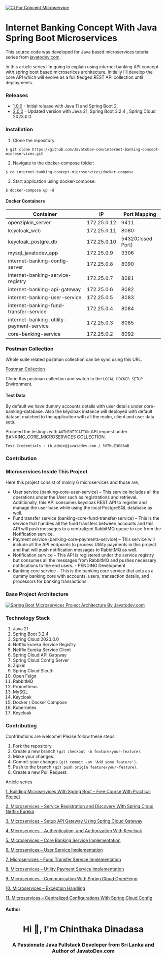 [![CI For Concept Microservice](https://github.com/JavatoDev-com/internet-banking-concept-microservices/actions/workflows/gradle.yml/badge.svg)](https://github.com/JavatoDev-com/internet-banking-concept-microservices/actions/workflows/gradle.yml)

# Internet Banking Concept With Java Spring Boot Microservices

This source code was developed for Java based microservices tutorial series from [javatodev.com](https://javatodev.com).

In this article series I’m going to explain using internet banking API concept with spring boot based microserices architecture. Initially I’ll develop the core API which will evolve as a full fledged REST API collection until deployments.

### Releases

- [1.0.0](https://github.com/JavatoDev-com/internet-banking-concept-microservices/releases/tag/v.1.0.0) - Initial release with Java 11 and Spring Boot 2.
- [2.0.0](https://github.com/JavatoDev-com/internet-banking-concept-microservices/releases/tag/v.1.0.0) - Updated version with Java 21, Spring Boot 3.2.4 , Spring Cloud 2023.0.0

### Installation

1. Clone the repository:

```shell
$ git clone https://github.com/JavatoDev-com/internet-banking-concept-microservices.git
```

2. Navigate to the docker-compose folder:

```shell
$ cd internet-banking-concept-microservices/docker-compose
```
3. Start application using docker-compose:

```shell
$ docker-compose up -d
```

#### Docker Containers

Container | IP | Port Mapping |
--- | --- | --- |
openzipkin_server | 172.25.0.12 | 9411
keycloak_web | 172.25.0.11 | 8080
keycloak_postgre_db | 172.25.0.10 | 5432(Closed Port)
mysql_javatodev_app | 172.25.0.9 | 3306
internet-banking-config-server | 172.25.0.8 | 8090
internet-banking-service-registry | 172.25.0.7 | 8081
internet-banking-api-gateway | 172.25.0.6 | 8082
internet-banking-user-service | 172.25.0.5 | 8083
internet-banking-fund-transfer-service | 172.25.0.4 | 8084
internet-banking-utility-payment-service | 172.25.0.3 | 8085
core-banking-service | 172.25.0.2 | 8092

### Postman Collection

Whole suite related postman collection can be sync using this URL. 

[Postman Collection](https://www.postman.com/javatodev-api/workspace/javatodev-api-collections/folder/24962357-0fecb63e-fa48-4a0d-91ba-6b7fdc5ddebd?action=share&source=copy-link&creator=24962357&ctx=documentation)

Clone this postman collection and switch to the `LOCAL_DOCKER_SETUP` Environment.

#### Test Data

By default we have dummy accounts details with user details under core-banking-database. Also the keycloak instance will deployed with default dataset matched to the application with all the realm, client and user data sets.

Proceed the testings with `AUTHENTICATION` API request under BANKING_CORE_MICROSERVICES COLLECTION.

```
Test Credentials : ib_admin@javatodev.com / 5V7huE3G86uB
```

### Contribution

### Microservices Inside This Project

Here this project consist of mainly 6 microservices and those are,

- User service (banking-core-user-service) – This service includes all the operations under the User such as registrations and retrieval. Additionally, this API consumes keycloak REST API to register and manage the user base while using the local PostgreSQL database as well.
- Fund transfer service (banking-core-fund-transfer-service) – This is the service that handles all the fund transfers between accounts and this API will push messages to a centralized RabbitMQ queue to use from the Notification service.
- Payment service (banking-core-payments-service) – This service will include all the API endpoints to process Utility payments in this project and that will push notification messages to RabbitMQ as well.
- Notification service – This API is registered under the service registry but consumes all the messages from RabbitMQ and pushes necessary notifications to the end users. - PENDING Development
- Banking core service – This is the banking core service that acts as a dummy banking core with accounts, users, transaction details, and processors for banking transactions.

### Base Project Architecture

<a href="#" target="blank">
    <img align="center" src="https://javatodev.com/content/images/wordpress/2021/05/Microservices-Article-Banking-Core-Concept-1024x870.png" 
alt="Spring Boot Microservices Project Architecture By Javatodev.com"/></a>

### Technology Stack

1. Java 21
2. Spring Boot 3.2.4
3. Spring Cloud 2023.0.0 
4. Netflix Eureka Service Registry
5. Netflix Eureka Service Client
6. Spring Cloud API Gateway
7. Spring Cloud Config Server
8. Zipkin
9. Spring Cloud Sleuth
10. Open Feign
11. RabbitMQ
12. Prometheus 
13. MySQL 
14. Keycloak 
15. Docker / Docker Compose 
16. Kubernetes 
17. Keycloak

### Contributing

Contributions are welcome! Please follow these steps:

1. Fork the repository.
2. Create a new branch `(git checkout -b feature/your-feature)`.
3. Make your changes.
4. Commit your changes `(git commit -am 'Add some feature')`.
5. Push to the branch `(git push origin feature/your-feature)`.
6. Create a new Pull Request.

Article series 

[1. Building Microservices With Spring Boot – Free Course With Practical Project](https://javatodev.com/building-microservices-with-spring-boot-free-course-with-practical-project/)

[2. Microservices – Service Registration and Discovery With Spring Cloud Netflix Eureka](https://javatodev.com/microservices-service-registration-and-discovery-with-spring-cloud-netflix-eureka/)

[3. Microservices – Setup API Gateway Using Spring Cloud Gateway](https://javatodev.com/microservices-setup-api-gateway-using-spring-cloud-gateway/)

[4. Microservices – Authentication, and Authorization With Keycloak](https://javatodev.com/microservices-authentication-and-authorization-with-keycloak/)

[5. Microservices – Core Banking Service Implementation](https://javatodev.com/microservices-core-banking-service-implementation/)

[6. Microservices – User Service Implementation](https://javatodev.com/microservices-user-service-implementation/)

[7. Microservices – Fund Transfer Service Implementation](https://javatodev.com/microservices-fund-transfer-service-implementation/)

[8. Microservices – Utility Payment Service Implementation](https://javatodev.com/microservices-utility-payment-service-implementation/)

[9. Microservices – Communication With Spring Cloud OpenFeign](https://javatodev.com/microservices-communication-with-spring-cloud-openfeign/)

[10. Microservices – Exception Handling](https://javatodev.com/microservices-exception-handling/)

[11. Microservices – Centralized Configurations With Spring Cloud Config](https://javatodev.com/microservices-centralized-configurations-with-spring-cloud-config/)

#### Author

<h1 align="center">Hi 👋, I'm Chinthaka Dinadasa</h1>
<h3 align="center">A Passionate Java Fullstack Developer from Sri Lanka and Author of JavatoDev.com</h3>

